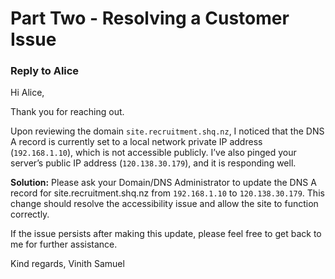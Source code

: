 # Part Two - Resolving a Customer Issue

### Reply to Alice

Hi Alice,

Thank you for reaching out.

Upon reviewing the domain `site.recruitment.shq.nz`, I noticed that the DNS A record is currently set to a local network private IP address (`192.168.1.10`), which is not accessible publicly. I’ve also pinged your server’s public IP address (`120.138.30.179`), and it is responding well.

**Solution:**
Please ask your Domain/DNS Administrator to update the DNS A record for site.recruitment.shq.nz from `192.168.1.10` to `120.138.30.179`. This change should resolve the accessibility issue and allow the site to function correctly.

If the issue persists after making this update, please feel free to get back to me for further assistance.

Kind regards,
Vinith Samuel
